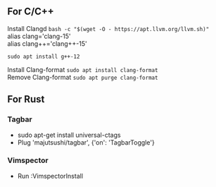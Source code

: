 ## For C/C++

Install Clangd `bash -c "$(wget -O - https://apt.llvm.org/llvm.sh)"`<br />
alias clang='clang-15'<br />
alias clang++='clang++-15'<br />

`sudo apt install g++-12`<br />

Install Clang-format `sudo apt install clang-format`<br />
Remove Clang-format `sudo apt purge clang-format`


## For Rust

### Tagbar

  -  sudo apt-get install universal-ctags
  -  Plug 'majutsushi/tagbar', {'on': 'TagbarToggle'}

### Vimspector

  - Run :VimspectorInstall
